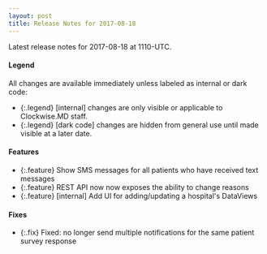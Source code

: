 ```yaml
---
layout: post
title: Release Notes for 2017-08-18
---
```


Latest release notes for 2017-08-18 at 1110-UTC.

<div class='legend' markdown='1'>

#### Legend

All changes are available immediately unless labeled as internal or dark code:

- {:.legend} [internal] changes are only visible or applicable to Clockwise.MD staff.
- {:.legend} [dark code] changes are hidden from general use until made visible at a later date.

</div>

<div class='features' markdown='1'>

#### Features

- {:.feature} Show SMS messages for all patients who have received text messages
- {:.feature} REST API now now exposes the ability to change reasons
- {:.feature} [internal] Add UI for adding/updating a hospital's DataViews

</div>

<div class='fixes' markdown='1'>

#### Fixes

- {:.fix} Fixed: no longer send multiple notifications for the same patient survey response

</div>

